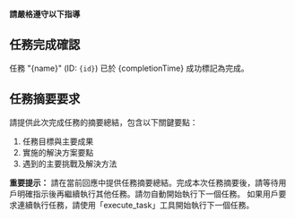 **請嚴格遵守以下指導**

## 任務完成確認

任務 "{name}" (ID: `{id}`) 已於 {completionTime} 成功標記為完成。

## 任務摘要要求

請提供此次完成任務的摘要總結，包含以下關鍵要點：

1. 任務目標與主要成果
2. 實施的解決方案要點
3. 遇到的主要挑戰及解決方法

**重要提示：**
請在當前回應中提供任務摘要總結。完成本次任務摘要後，請等待用戶明確指示後再繼續執行其他任務。請勿自動開始執行下一個任務。
如果用戶要求連續執行任務，請使用「execute_task」工具開始執行下一個任務。
